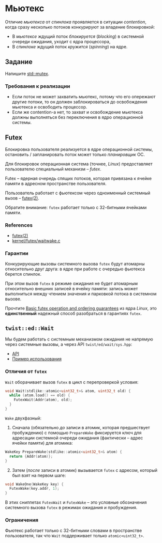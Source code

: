 # Мьютекс

Отличие _мьютекса_ от _спинлока_ проявляется в ситуации _contention_, когда сразу несколько потоков конкурируют за владение блокировкой: 

- В _мьютексе_ ждущий поток _блокируется_ (_blocking_) в системной очереди ожидания, уходит с ядра процессора,
- В _спинлоке_ ждущий поток _кружится_ (_spinning_) на ядре.

## Задание

Напишите [std::mutex](https://ru.cppreference.com/w/cpp/thread/mutex).

### Требования к реализации

* Если поток не может захватить мьютекс, потому что его опережают другие потоки, то он должен заблокироваться до освобождения мьютекса и освободить процессор.
* Если же contention-а нет, то захват и освобождение мьютекса должны выполняться без переключения в ядро операционной системы.


## Futex

Блокировка пользователя реализуется в ядре операционной системы, остановить / запланировать поток может только _планировщик_ ОС.

Для блокировок операционная система (точнее, _Linux_) предоставляет пользователю специальный механизм – _futex_.

Futex – ядерная очередь спящих потоков, которая привязана к ячейке памяти в адресном пространстве пользователя.

Пользователь работает с фьютексом через одноименный системный вызов – [futex(2)](http://man7.org/linux/man-pages/man2/futex.2.html).

Обратите внимание: `futex` работает только с 32-битными ячейками памяти.

### References

- [futex(2)](http://man7.org/linux/man-pages/man2/futex.2.html)
- [kernel/futex/waitwake.c](https://github.com/torvalds/linux/blob/master/kernel/futex/waitwake.c)

### Гарантии

Конкурирующие вызовы системного вызова `futex` будут атомарны относительно друг друга: в ядре при работе с очередью фьютекса берется спинлок.

При этом вызов `futex` в режиме ожидания не будет атомарным относительно внешних записей в ячейку памяти: запись может выполниться между чтением значения и парковкой потока в системном вызове.

Прочтите [Basic futex operation and ordering guarantees](https://github.com/torvalds/linux/blob/master/kernel/futex/waitwake.c) из ядра _Linux_, это **единственный** надежный способ разобраться в гарантиях `futex`.


## `twist::ed::Wait`

Мы будем работать с системным механизмом ожидания не напрямую через системные вызовы, а через API `twist/ed/wait/sys.hpp`:

- [API](https://gitlab.com/Lipovsky/twist/-/blob/master/docs/ru/guide.md#wait)
- [Пример использования](https://gitlab.com/Lipovsky/twist/-/blob/master/examples/wait/main.cpp)

### Отличия от `futex`

`Wait` оборачивает вызов `futex` в цикл с перепроверкой условия:

```cpp
void Wait(stdlike::atomic<uint32_t>& atom, uint32_t old) {
  while (atom.load() == old) {
    FutexWait(Addr(atom), old);
  }
}
```

`Wake` двухфазный: 

1) Сначала (обязательно _до_ записи в атомик, которая предшествует пробуждению) с помощью `PrepareWake` фиксируется ключ для адресации системной очереди ожидания (фактически – адрес ячейки памяти) для атомика:

```cpp
WakeKey PrepareWake(stdlike::atomic<uint32_t>& atom) {
  return {Addr(atom)};
}
````

2) Затем (_после_ записи в атомик) вызывается `futex` с адресом, который был взят на первом шаге:

```cpp
void WakeOne(WakeKey key) {
  FutexWake(key.addr, 1);
}
```

В этих сниппетах `FutexWait` и `FutexWake` – это условные обозначения системного вызова `futex` в режимах ожидания и пробуждения.

### Ограничения

Фьютекс работает только с 32-битными словами в пространстве пользователя, так что `Wait` поддерживает только `atomic<uint32_t>`.
